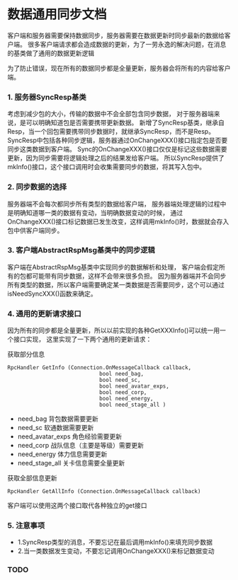 数据通用同步文档
========================================

客户端和服务器需要保持数据同步，服务器需要在数据更新时同步最新的数据给客户端。
很多客户端请求都会造成数据的更新，为了一劳永逸的解决问题，在消息的基类做了通用的数据更新逻辑

为了防止错误，现在所有的数据同步都是全量更新，服务器会将所有的内容给客户端。

### 1. 服务器SyncResp基类
考虑到减少包的大小，传输的数据中不会全部包含同步数据，
对于服务器端来说，是可以明确知道包是否需要携带更新数据。
新增了SyncResp基类，继承自Resp，当一个回包需要携带同步数据时，就继承SyncResp，而不是Resp。
SyncResp中包括各种同步逻辑，服务器通过OnChangeXXX()接口指定包是否要同步这类数据到客户端。
Sync的OnChangeXXX()接口仅仅是标记这些数据需要更新，因为同步需要将逻辑处理之后的结果发给客户端。
所以SyncResp提供了mkInfo()接口，这个接口调用时会收集需要同步的数据，将其写入包中。


### 2. 同步数据的选择
服务器端不会每次都同步所有类型的数据给客户端，
服务器端处理逻辑的过程中是明确知道哪一类的数据有变动，当明确数据变动的时候，
通过OnChangeXXX()接口标记数据已发生改变，这样调用mkInfo()时，数据就会存入包中供客户端同步。


### 3. 客户端AbstractRspMsg基类中的同步逻辑
客户端在AbstractRspMsg基类中实现同步的数据解析和处理，
客户端会假定所有的包都可能带有同步数据，这样不会带来很多负担。
因为服务器端并不会同步所有类型的数据，所以客户端需要确定某一类数据是否需要同步，这个可以通过isNeedSyncXXX()函数来确定。


### 4. 通用的更新请求接口
因为所有的同步都是全量更新，所以以前实现的各种GetXXXInfo()可以统一用一个接口实现，
这里实现了一下两个通用的更新请求：

获取部分信息

```
RpcHandler GetInfo (Connection.OnMessageCallback callback, 
                             bool need_bag, 
                             bool need_sc, 
                             bool need_avatar_exps, 
                             bool need_corp, 
                             bool need_energy, 
                             bool need_stage_all )
```

- need_bag 背包数据需要更新
- need_sc 软通数据需要更新
- need_avatar_exps 角色经验需要更新
- need_corp 战队信息（主要是等级）需要更新
- need_energy 体力信息需要更新
- need_stage_all 关卡信息需要全量更新


获取全部信息更新

```
RpcHandler GetAllInfo (Connection.OnMessageCallback callback)
```

客户端可以使用这两个接口取代各种独立的get接口


### 5. 注意事项

- 1.SyncResp类型的消息，不要忘记在最后调用mkInfo()来填充同步数据
- 2.当一类数据发生变动，不要忘记调用OnChangeXXX()来标记数据变动



### TODO
